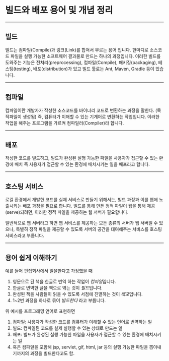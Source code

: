 # 빌드와 배포 용어 및 개념 정리

---

## 빌드
빌드는 컴파일(Compile)과 링크(Link)를 합쳐서 부르는 용어 입니다. 한마디로 소스코드 파일을 실행 가능한 소프트웨어 결과물로 만드는 하나의 과정입니다. 이러한 빌드를 도와주는 기능은 전처리(preprocessing), 컴파일(Compile), 패키징(packaging), 테스팅(testing), 배포(distribution)가 있고 빌드 툴로는 Ant, Maven, Gradle 등이 있습니다.
<br />


---

## 컴파일
컴파일이란 개발자가 작성한 소스코드를 바이너리 코드로 변환하는 과정을 말한다. (목적파일이 생성됨) 즉, 컴퓨터가 이해할 수 있는 기계어로 변환하는 작업입니다. 이러한 작업을 해주는 프로그램을 가르켜 컴파일러(Compiler)라 합니다.
<br />


---

## 배포
작성한 코드를 빌드하고, 빌드가 완성된 실행 가능한 파일을 사용자가 접근할 수 있는 환경에 배치 즉 사용자가 접근할 수 있는 환경에 배치시키는 일을 배포라고 합니다.
<br />


---

## 호스팅 서비스

로컬 환경에서 개발한 코드를 실제 서비스로 만들기 위해서는, 빌드 과정과 이를 웹에 노출시키는 배포 과정을 필요로 합니다. 빌드를 통해 만든 정적 파일이 웹을 통해 제공(serve)되려면, 이러한 정적 파일을 제공하는 웹 서버가 필요합니다.

일반적으로 웹 서버라고 하면 웹 서비스를 제공하는 모든 종류의 서버가 웹 서버일 수 있으나, 특별히 정적 파일을 제공할 수 있도록 서버의 공간을 대여해주는 서비스를 호스팅 서비스라고 부릅니다.
<br />


---

## 용어 쉽게 이해하기

예를 들어 편집회사에서 일을한다고 가정했을 때   

1. 영문으로 된 책을 한글로 번역 하는 작업이 *컴파일*입니다.  
2. 한글로 변역한 글을 책으로 엮는 것이 *빌드*입니다.  
3. 완성된 책을 사람들이 읽을 수 있도록 서점에 진열하는 것이 *배포*입니다.  
4. 1~2번 과정을 하나로 묶어 *빌드한다* 라고 부릅니다.  

위 예시를 프로그래밍 언어로 표현하면  

1. 컴파일: 사용자가 작성한 코드를 컴퓨터가 이해할 수 있는 언어로 번역하는 일
2. 빌드: 컴파일된 코드를 실제 실행할 수 있는 상태로 만드는 일
3. 배포: 빌드가 완성된 실행 가능한 파일을 사용자가 접근할 수 있는 환경에 배치시키는 일
4. 혹은 컴파일을 포함해 jsp, servlet, gif, html, jar 등의 실행 가능한 파일을 뽑아내기까지의 과정을 빌드한다고도 함.
